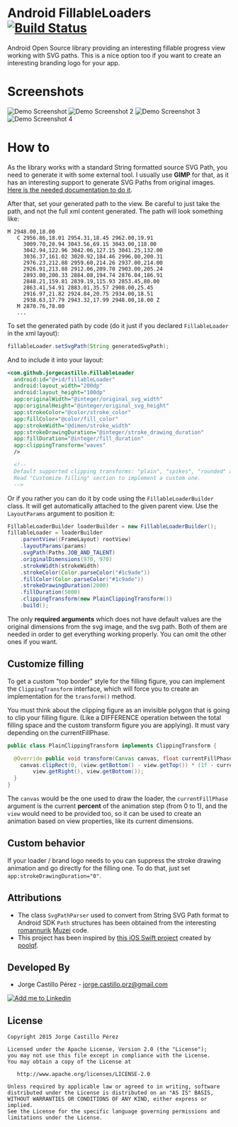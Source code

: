 Android FillableLoaders [![Build Status](https://travis-ci.org/JorgeCastilloPrz/AndroidFillableLoaders.svg?branch=master)](https://travis-ci.org/JorgeCastilloPrz/AndroidFillableLoaders)
=======================
Android Open Source library providing an interesting fillable progress view working with SVG paths.
This is a nice option too if you want to create an interesting branding logo for your app.

Screenshots
===========
![Demo Screenshot][4] ![Demo Screenshot 2][1]
![Demo Screenshot 3][3] ![Demo Screenshot 4][2]

How to
======
As the library works with a standard String formatted source SVG Path, you need to generate it with
some external tool. I usually use **GIMP** for that, as it has an interesting support to generate
SVG Paths from original images. [Here is the needed documentation to do it](http://www.useragentman.com/blog/2013/04/26/how-to-create-svg-paths-easily-using-the-gimp/).

After that, set your generated path to the view. Be careful to just take the path, and not the full
xml content generated. The path will look something like:

```
M 2948.00,18.00
   C 2956.86,18.01 2954.31,18.45 2962.00,19.91
     3009.70,28.94 3043.56,69.15 3043.00,118.00
     3042.94,122.96 3042.06,127.15 3041.25,132.00
     3036.37,161.02 3020.92,184.46 2996.00,200.31
     2976.23,212.88 2959.60,214.26 2937.00,214.00
     2926.91,213.88 2912.06,209.70 2903.00,205.24
     2893.00,200.33 2884.08,194.74 2876.04,186.91
     2848.21,159.81 2839.19,115.93 2853.45,80.00
     2863.41,54.91 2883.01,35.57 2908.00,25.45
     2916.97,21.82 2924.84,20.75 2934.00,18.51
     2938.63,17.79 2943.32,17.99 2948.00,18.00 Z
   M 2870.76,78.00
   ...
```
To set the generated path by code (do it just if you declared `FillableLoader` in the xml layout):
```java
fillableLoader.setSvgPath(String generatedSvgPath);
```
And to include it into your layout:
```xml
<com.github.jorgecastillo.FillableLoader
  android:id="@+id/fillableLoader"
  android:layout_width="200dp"
  android:layout_height="100dp"
  app:originalWidth="@integer/original_svg_width"
  app:originalHeight="@integer/original_svg_height"
  app:strokeColor="@color/stroke_color"
  app:fillColor="@color/fill_color"
  app:strokeWidth="@dimen/stroke_width"
  app:strokeDrawingDuration="@integer/stroke_drawing_duration"
  app:fillDuration="@integer/fill_duration"
  app:clippingTransform="waves"
  />

  <!--
  Default supported clipping transforms: "plain", "spikes", "rounded" and "waves".
  Read "Customize filling" section to implement a custom one.
  -->
```
Or if you rather you can do it by code using the `FillableLoaderBuilder` class. It will get automatically
attached to the given parent view. Use the `LayoutParams` argument to position it:
```java
FillableLoaderBuilder loaderBuilder = new FillableLoaderBuilder();
fillableLoader = loaderBuilder
    .parentView((FrameLayout) rootView)
    .layoutParams(params)
    .svgPath(Paths.JOB_AND_TALENT)
    .originalDimensions(970, 970)
    .strokeWidth(strokeWidth)
    .strokeColor(Color.parseColor("#1c9ade"))
    .fillColor(Color.parseColor("#1c9ade"))
    .strokeDrawingDuration(2000)
    .fillDuration(5000)
    .clippingTransform(new PlainClippingTransform())
    .build();
```
The only **required arguments** which does not have default values are the original dimensions from the svg image,
and the svg path. Both of them are needed in order to get everything working properly. You can omit the other
ones if you want.

Customize filling
-----------------
To get a custom "top border" style for the filling figure, you can implement the `ClippingTransform` interface,
which will force you to create an implementation for the `transform()` method.

You must think about the clipping figure as an invisible polygon that is going to clip your filling figure.
(Like a DIFFERENCE operation between the total filling space and the custom transform figure you are applying).
It must vary depending on the currentFillPhase.
```java
public class PlainClippingTransform implements ClippingTransform {

  @Override public void transform(Canvas canvas, float currentFillPhase, View view) {
    canvas.clipRect(0, (view.getBottom() - view.getTop()) * (1f - currentFillPhase),
        view.getRight(), view.getBottom());
  }
}
```
The `canvas` would be the one used to draw the loader, the `currentFillPhase` argument is the current **percent**
of the animation step (from 0 to 1), and the `view` would need to be provided too, so it can be used
to create an animation based on view properties, like its current dimensions.

Custom behavior
---------------
If your loader / brand logo needs to you can suppress the stroke drawing animation and go directly for the
filling one. To do that, just set `app:strokeDrawingDuration="0"`.

Attributions
------------
* The class `SvgPathParser` used to convert from String SVG Path format to Android SDK `Path` structures has been obtained from the
interesting [romannurik](https://github.com/romannurik) [Muzei](https://github.com/romannurik/muzei/blob/master/main%2Fsrc%2Fmain%2Fjava%2Fcom%2Fgoogle%2Fandroid%2Fapps%2Fmuzei%2Futil%2FSvgPathParser.java) code.
* This project has been inspired by  [this iOS Swift project](https://github.com/poolqf/FillableLoaders) created by [poolqf](https://github.com/poolqf).

Developed By
------------
* Jorge Castillo Pérez - <jorge.castillo.prz@gmail.com>

<a href="https://www.linkedin.com/in/jorgecastilloprz">
  <img alt="Add me to Linkedin" src="https://github.com/JorgeCastilloPrz/EasyMVP/blob/master/art/linkedin.png" />
</a>

License
-------

    Copyright 2015 Jorge Castillo Pérez

    Licensed under the Apache License, Version 2.0 (the "License");
    you may not use this file except in compliance with the License.
    You may obtain a copy of the License at

       http://www.apache.org/licenses/LICENSE-2.0

    Unless required by applicable law or agreed to in writing, software
    distributed under the License is distributed on an "AS IS" BASIS,
    WITHOUT WARRANTIES OR CONDITIONS OF ANY KIND, either express or implied.
    See the License for the specific language governing permissions and
    limitations under the License.

[1]: ./art/demoPlain.gif
[2]: ./art/demoRounded.gif
[3]: ./art/demoSpikes.gif
[4]: ./art/demoWaves.gif